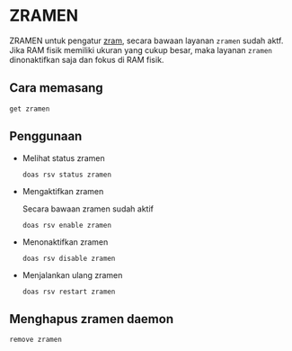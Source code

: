 # ZRAMEN

ZRAMEN untuk pengatur [zram](../../pemasangan/sistem-swap/zram.md), secara bawaan layanan `zramen` sudah aktf. Jika RAM fisik memiliki ukuran yang cukup besar, maka layanan `zramen` dinonaktifkan saja dan fokus di RAM fisik.

## Cara memasang

```
get zramen
```

## Penggunaan

- Melihat status zramen

    ```
    doas rsv status zramen
    ```

- Mengaktifkan zramen

    Secara bawaan zramen sudah aktif

    ```
    doas rsv enable zramen
    ```

- Menonaktifkan zramen

    ```
    doas rsv disable zramen
    ```

- Menjalankan ulang zramen

    ```
    doas rsv restart zramen
    ```

## Menghapus zramen daemon

```
remove zramen
```
